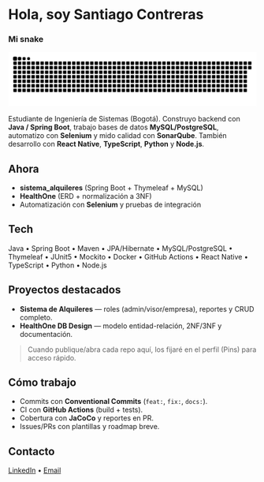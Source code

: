 # Hola, soy Santiago Contreras 

### Mi snake
<picture>
  <source media="(prefers-color-scheme: dark)" srcset="https://raw.githubusercontent.com/chillkavo/chillkavo/output/snake-dracula.svg">
  <img alt="Snake animation" src="https://raw.githubusercontent.com/chillkavo/chillkavo/output/snake-gruvbox.svg">
</picture>


Estudiante de Ingeniería de Sistemas (Bogotá). Construyo backend con **Java / Spring Boot**, trabajo bases de datos **MySQL/PostgreSQL**, automatizo con **Selenium** y mido calidad con **SonarQube**. También desarrollo con **React Native**, **TypeScript**, **Python** y **Node.js**.

## Ahora
-  **sistema_alquileres** (Spring Boot + Thymeleaf + MySQL)
-  **HealthOne** (ERD + normalización a 3NF)
-  Automatización con **Selenium** y pruebas de integración

## Tech
Java • Spring Boot • Maven • JPA/Hibernate • MySQL/PostgreSQL • Thymeleaf • JUnit5 • Mockito • Docker • GitHub Actions • React Native • TypeScript • Python • Node.js

## Proyectos destacados
-  **Sistema de Alquileres** — roles (admin/visor/empresa), reportes y CRUD completo.  
-  **HealthOne DB Design** — modelo entidad-relación, 2NF/3NF y documentación.  


> Cuando publique/abra cada repo aquí, los fijaré en el perfil (Pins) para acceso rápido.

## Cómo trabajo
- Commits con **Conventional Commits** (`feat:`, `fix:`, `docs:`).  
- CI con **GitHub Actions** (build + tests).  
- Cobertura con **JaCoCo** y reportes en PR.  
- Issues/PRs con plantillas y roadmap breve.

## Contacto
[LinkedIn](https://www.linkedin.com/in/santiago-contreras-chillsanto) • [Email](mailto:santocontreras22003@gmail.com)


